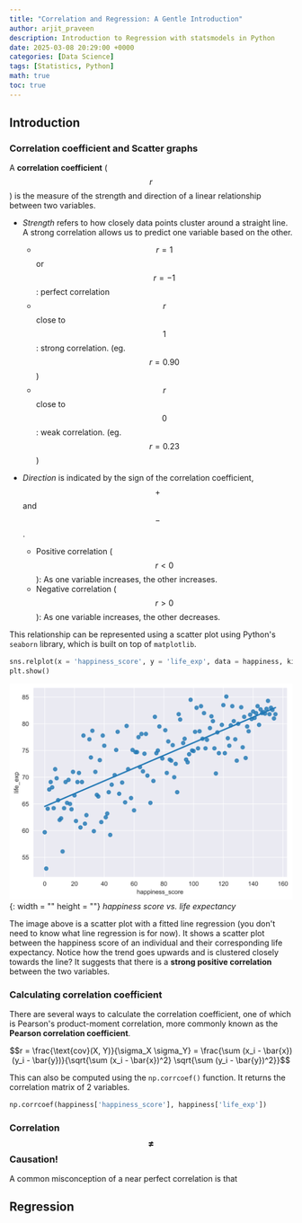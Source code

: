 ```yaml
---
title: "Correlation and Regression: A Gentle Introduction"
author: arjit_praveen
description: Introduction to Regression with statsmodels in Python
date: 2025-03-08 20:29:00 +0000
categories: [Data Science]
tags: [Statistics, Python]
math: true
toc: true
---
```


## Introduction

### Correlation coefficient and Scatter graphs

A **correlation coefficient** ($$r$$) is the measure of the strength and direction of a linear relationship between two variables. 

- *Strength* refers to how closely data points cluster around a straight line. A strong correlation allows us to predict one variable based on the other.

    - $$ r = 1 $$ or $$ r = -1 $$: perfect correlation
    - $$ r $$ close to $$ 1 $$: strong correlation. (eg. $$ r = 0.90 $$)
    - $$ r $$ close to $$ 0 $$: weak correlation. (eg. $$ r = 0.23 $$)

- *Direction* is indicated by the sign of the correlation coefficient, $$+$$ and $$-$$.

    - Positive correlation ($$r < 0$$): As one variable increases, the other increases.
    - Negative correlation ($$r > 0$$): As one variable increases, the other decreases.

This relationship can be represented using a scatter plot using Python's `seaborn` library, which is built on top of `matplotlib`.

```python
sns.relplot(x = 'happiness_score', y = 'life_exp', data = happiness, kind = 'scatter')
plt.show()
```

![Desktop View](/assets/img/_img/output1.svg){: width = "" height = ""}
_happiness score vs. life expectancy_

The image above is a scatter plot with a fitted line regression (you don't need to know what line regression is for now). It shows a scatter plot between the happiness score of an individual and their corresponding life expectancy. Notice how the trend goes upwards and is clustered closely towards the line? It suggests that there is a **strong positive correlation** between the two variables.

### Calculating correlation coefficient

There are several ways to calculate the correlation coefficient, one of which is Pearson's product-moment correlation, more commonly known as the **Pearson correlation coefficient**.

$$r = \frac{\text{cov}(X, Y)}{\sigma_X \sigma_Y} = \frac{\sum (x_i - \bar{x})(y_i - \bar{y})}{\sqrt{\sum (x_i - \bar{x})^2} \sqrt{\sum (y_i - \bar{y})^2}}$$

This can also be computed using the `np.corrcoef()` function. It returns the correlation matrix of 2 variables. 

```python
np.corrcoef(happiness['happiness_score'], happiness['life_exp'])
```

### Correlation $$\neq$$ Causation!

A common misconception of a near perfect correlation is that 

## Regression
